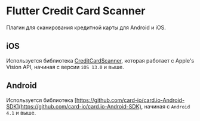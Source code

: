 # Flutter Credit Card Scanner

Плагин для сканирования кредитной карты для Android и iOS.

## iOS

Используется библиотека [CreditCardScanner](https://github.com/yhkaplan/credit-card-scanner), которая работает
с Apple's Vision API, начиная с версии `iOS 13.0` и выше.

## Android

Используется библиотека [https://github.com/card-io/card.io-Android-SDK](https://github.com/card-io/card.io-Android-SDK), начиная с `Android 4.1` и выше.